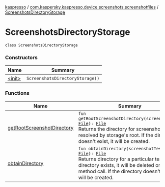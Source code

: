 [kaspresso](../../index.md) / [com.kaspersky.kaspresso.device.screenshots.screenshotfiles](../index.md) / [ScreenshotsDirectoryStorage](./index.md)

# ScreenshotsDirectoryStorage

`class ScreenshotsDirectoryStorage`

### Constructors

| Name | Summary |
|---|---|
| [&lt;init&gt;](-init-.md) | `ScreenshotsDirectoryStorage()` |

### Functions

| Name | Summary |
|---|---|
| [getRootScreenshotDirectory](get-root-screenshot-directory.md) | `fun getRootScreenshotDirectory(screenshotDir: `[`File`](https://developer.android.com/reference/java/io/File.html)`): `[`File`](https://developer.android.com/reference/java/io/File.html)<br>Returns the directory for screenshots resolved by storage's root. If the directory doesn't exist, it will be created. |
| [obtainDirectory](obtain-directory.md) | `fun obtainDirectory(screenshotTestDir: `[`File`](https://developer.android.com/reference/java/io/File.html)`): `[`File`](https://developer.android.com/reference/java/io/File.html)<br>Returns directory for a particular test. If the directory exists, it will be deleted on the first method call. If the directory doesn't exist, it will be created. |
